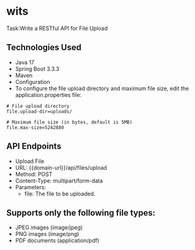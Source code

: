 # wits
Task:Write a RESTful API for File Upload

## Technologies Used
* Java 17
* Spring Boot 3.3.3
* Maven
* Configuration
* To configure the file upload directory and maximum file size, edit the application.properties file:
````
# File upload directory
file.upload-dir=uploads/

# Maximum file size (in bytes, default is 5MB)
file.max-size=5242880
````

## API Endpoints
* Upload File
* URL: {{domain-url}}/api/files/upload
* Method: POST
* Content-Type: multipart/form-data
* Parameters:
  * file: The file to be uploaded.
      
## Supports only the following file types:
* JPEG images (image/jpeg)
* PNG images (image/png)
* PDF documents (application/pdf)
 
   
